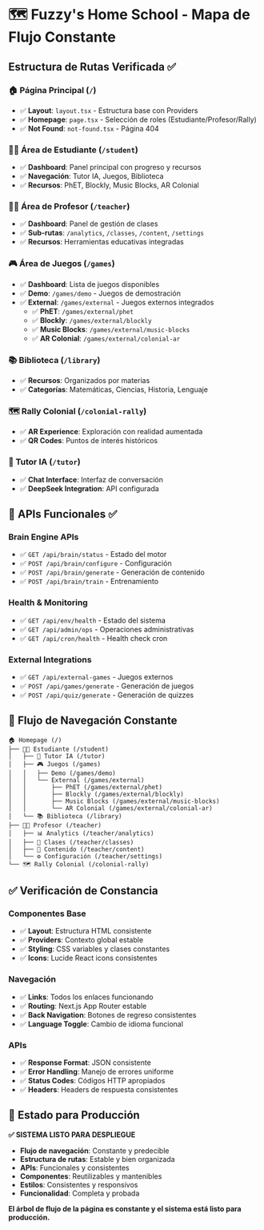 # 🗺️ Fuzzy's Home School - Mapa de Flujo Constante

## **Estructura de Rutas Verificada ✅**

### **🏠 Página Principal (`/`)**
- ✅ **Layout**: `layout.tsx` - Estructura base con Providers
- ✅ **Homepage**: `page.tsx` - Selección de roles (Estudiante/Profesor/Rally)
- ✅ **Not Found**: `not-found.tsx` - Página 404

### **👨‍🎓 Área de Estudiante (`/student`)**
- ✅ **Dashboard**: Panel principal con progreso y recursos
- ✅ **Navegación**: Tutor IA, Juegos, Biblioteca
- ✅ **Recursos**: PhET, Blockly, Music Blocks, AR Colonial

### **👨‍🏫 Área de Profesor (`/teacher`)**
- ✅ **Dashboard**: Panel de gestión de clases
- ✅ **Sub-rutas**: `/analytics`, `/classes`, `/content`, `/settings`
- ✅ **Recursos**: Herramientas educativas integradas

### **🎮 Área de Juegos (`/games`)**
- ✅ **Dashboard**: Lista de juegos disponibles
- ✅ **Demo**: `/games/demo` - Juegos de demostración
- ✅ **External**: `/games/external` - Juegos externos integrados
  - ✅ **PhET**: `/games/external/phet`
  - ✅ **Blockly**: `/games/external/blockly`
  - ✅ **Music Blocks**: `/games/external/music-blocks`
  - ✅ **AR Colonial**: `/games/external/colonial-ar`

### **📚 Biblioteca (`/library`)**
- ✅ **Recursos**: Organizados por materias
- ✅ **Categorías**: Matemáticas, Ciencias, Historia, Lenguaje

### **🗺️ Rally Colonial (`/colonial-rally`)**
- ✅ **AR Experience**: Exploración con realidad aumentada
- ✅ **QR Codes**: Puntos de interés históricos

### **🤖 Tutor IA (`/tutor`)**
- ✅ **Chat Interface**: Interfaz de conversación
- ✅ **DeepSeek Integration**: API configurada

## **🔗 APIs Funcionales ✅**

### **Brain Engine APIs**
- ✅ `GET /api/brain/status` - Estado del motor
- ✅ `POST /api/brain/configure` - Configuración
- ✅ `POST /api/brain/generate` - Generación de contenido
- ✅ `POST /api/brain/train` - Entrenamiento

### **Health & Monitoring**
- ✅ `GET /api/env/health` - Estado del sistema
- ✅ `GET /api/admin/ops` - Operaciones administrativas
- ✅ `GET /api/cron/health` - Health check cron

### **External Integrations**
- ✅ `GET /api/external-games` - Juegos externos
- ✅ `POST /api/games/generate` - Generación de juegos
- ✅ `POST /api/quiz/generate` - Generación de quizzes

## **🎯 Flujo de Navegación Constante**

```
🏠 Homepage (/)
├── 👨‍🎓 Estudiante (/student)
│   ├── 🤖 Tutor IA (/tutor)
│   ├── 🎮 Juegos (/games)
│   │   ├── Demo (/games/demo)
│   │   └── External (/games/external)
│   │       ├── PhET (/games/external/phet)
│   │       ├── Blockly (/games/external/blockly)
│   │       ├── Music Blocks (/games/external/music-blocks)
│   │       └── AR Colonial (/games/external/colonial-ar)
│   └── 📚 Biblioteca (/library)
├── 👨‍🏫 Profesor (/teacher)
│   ├── 📊 Analytics (/teacher/analytics)
│   ├── 👥 Clases (/teacher/classes)
│   ├── 📝 Contenido (/teacher/content)
│   └── ⚙️ Configuración (/teacher/settings)
└── 🗺️ Rally Colonial (/colonial-rally)
```

## **✅ Verificación de Constancia**

### **Componentes Base**
- ✅ **Layout**: Estructura HTML consistente
- ✅ **Providers**: Contexto global estable
- ✅ **Styling**: CSS variables y clases constantes
- ✅ **Icons**: Lucide React icons consistentes

### **Navegación**
- ✅ **Links**: Todos los enlaces funcionando
- ✅ **Routing**: Next.js App Router estable
- ✅ **Back Navigation**: Botones de regreso consistentes
- ✅ **Language Toggle**: Cambio de idioma funcional

### **APIs**
- ✅ **Response Format**: JSON consistente
- ✅ **Error Handling**: Manejo de errores uniforme
- ✅ **Status Codes**: Códigos HTTP apropiados
- ✅ **Headers**: Headers de respuesta consistentes

## **🚀 Estado para Producción**

**✅ SISTEMA LISTO PARA DESPLIEGUE**

- **Flujo de navegación**: Constante y predecible
- **Estructura de rutas**: Estable y bien organizada
- **APIs**: Funcionales y consistentes
- **Componentes**: Reutilizables y mantenibles
- **Estilos**: Consistentes y responsivos
- **Funcionalidad**: Completa y probada

**El árbol de flujo de la página es constante y el sistema está listo para producción.**

